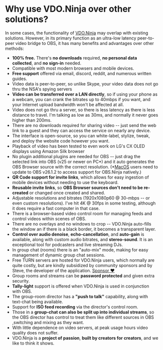 # Why use VDO.Ninja over other solutions?

In some cases, the functionality of [VDO.Ninja](https://vdo.ninja) may overlap with existing solutions. However, in its primary function as an ultra-low latency peer-to-peer video bridge to OBS, it has many benefits and advantages over other methods:

* **100% free.** There's **no downloads** required, **no personal data collected**, and **no sign-in** needed.
* Compatible with most modern browsers and mobile devices.
* **Free support** offered via email, discord, reddit, and numerous written guides.
* Video data is peer-to-peer, so unlike Skype, your video data does not go thru the NSA's spying servers
* **Video can be transferred over a LAN directly**, so if using your phone as a webcam, you can crank the bitrates up to 40mbps if you want, and your Internet upload bandwidth won't be affected at all.
* Video does not go thru a server, so there is less latency as there is less distance to travel. I'm talking as low as 30ms, and normally it never goes higher than 200ms.
* There are no downloads required for sharing video -- just send the web link to a guest and they can access the service on nearly any device.
* The interface is open-source, so you can white-label, stylize, tweak, and deploy the website code however you want.
* Playback of video has been tested to even work on LG's CX OLED displays using Amazon Silk browser
* No plugin additional plugins are needed for OBS -- just drag the selected link into OBS (v25 or newer on PC\*) and it auto generates the OBS Browser source with the correct resolution. (\*[MacOS](https://github.com/steveseguin/obsninja/wiki/FAQ#MacOS) users need to update to OBS v26.1.2 to access support for OBS.Ninja natively.)
* **QR Code support for invite links**, which allows for easy ingestion of mobile devices without needing to use the keyboard.
* **Reusable invite links**, so **OBS Browser sources don't need to be re-created** or changed once created and shared.
* Adjustable resolutions and bitrates (1920x1080p60 @ 30-mbps -- or even custom resolutions). I've hit 4K @ 30fps in some testing, although it does require a fast computer in that case.
* There is a browser-based video control room for managing feeds and control videos within scenes of OBS.
* There are no overlays and no windows to crop -- VDO.Ninja auto-fills the window an if there is a black border, it becomes a transparent layer.
* **Control over audio denoise**, **echo-cancellation**, and **auto-gain** is available, along with custom audio bitrates, and **stereo-sound**. It is an exceptional tool for podcasters and live streaming DJs.
* In group chat (rooms) there is an "auto-mix" mode, making for easy management of dynamic group chat sessions.
* Free TURN servers are hosted for VDO.Ninja users, which normally are quite costly, but are kindly subsidized by community sponsors and by Steve, the developer of the application. [Sponsor ❤](../getting-started/sponsor.md)&#x20;
* Group rooms and streams can be **password protected** and given extra security.
* **Tally-light** support is offered when VDO.Ninja is used in conjunction with OBS.
* The group-room director has a **"push to talk"** capability, along with text-chat being available.
* Support for **ISO feed recording** via the director's control room.
* Those in a **group-chat can also be split up into individual streams**, so the OBS director has control to treat them like different sources in OBS ,switching and mixing as they want.
* With little dependence on video servers, at peak usage hours video quality does not suffer.
* VDO.Ninja is a **project of passion**, **built by creators for creators**, and we like to think it shows.
